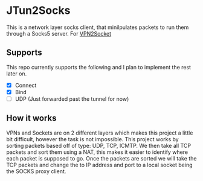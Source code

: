 JTun2Socks
===========

This is a network layer socks client, that minilpulates packets to run them through a Socks5 server.
For [VPN2Socket](https://github.com/DrBrad/Android-VPN-to-Socket)

Supports
-----------
This repo currently supports the following and I plan to implement the rest later on.

- [x] Connect
- [x] Bind
- [ ] UDP (Just forwarded past the tunnel for now)

How it works
-----------
VPNs and Sockets are on 2 different layers which makes this project a little bit difficult, however the task is not impossible. This project works by sorting packets based off of type: UDP, TCP, ICMTP. We then take all TCP packets and sort them using a NAT, this makes it easier to identify where each packet is supposed to go. Once the packets are sorted we will take the TCP packets and change the to IP address and port to a local socket being the SOCKS proxy client.
